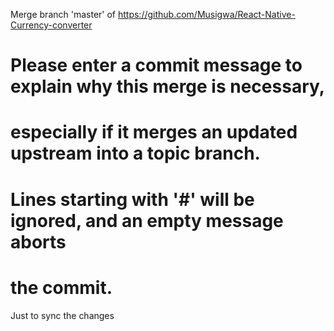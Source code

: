 
Merge branch 'master' of https://github.com/Musigwa/React-Native-Currency-converter

# Please enter a commit message to explain why this merge is necessary,
# especially if it merges an updated upstream into a topic branch.
#
# Lines starting with '#' will be ignored, and an empty message aborts
# the commit.

Just to sync the changes